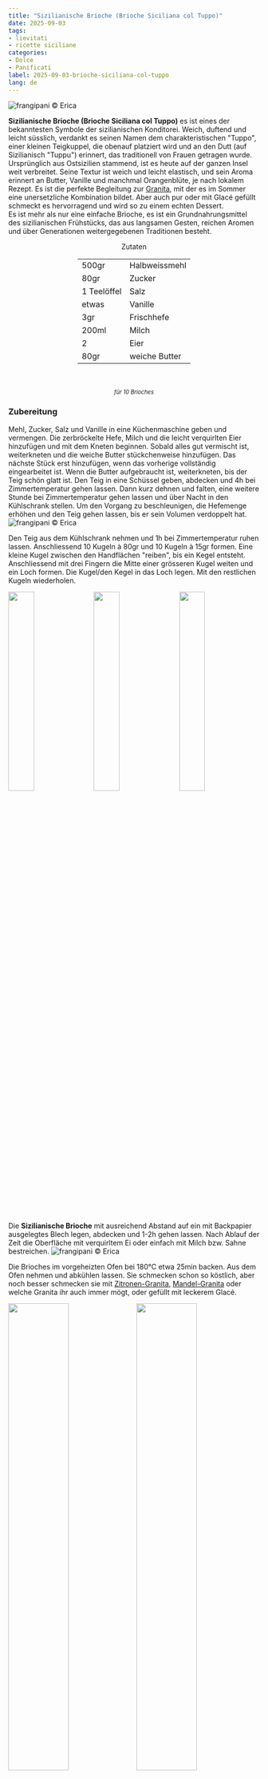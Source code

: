 ```yaml
---
title: "Sizilianische Brioche (Brioche Siciliana col Tuppo)"
date: 2025-09-03
tags:
- lievitati
- ricette siciliane
categories:
- Dolce
- Panificati
label: 2025-09-03-brioche-siciliana-col-tuppo
lang: de
---
```

![](../2025-09-03-brioche-siciliana-col-tuppo/header.jpeg "frangipani © Erica")

**Sizilianische Brioche (Brioche Siciliana col Tuppo)** es ist eines der bekanntesten Symbole der sizilianischen Konditorei. Weich, duftend und leicht süsslich, verdankt es seinen Namen dem charakteristischen "Tuppo", einer kleinen Teigkuppel, die obenauf platziert wird und an den Dutt (auf Sizilianisch "Tuppu") erinnert, das traditionell von Frauen getragen wurde.
<br />
Ursprünglich aus Ostsizilien stammend, ist es heute auf der ganzen Insel weit verbreitet. Seine Textur ist weich und leicht elastisch, und sein Aroma erinnert an Butter, Vanille und manchmal Orangenblüte, je nach lokalem Rezept.
Es ist die perfekte Begleitung zur <a href="/2025-08-27-sizilianische-zitronen-granita-ohne-eismaschine/">Granita</a>, mit der es im Sommer eine unersetzliche Kombination bildet. Aber auch pur oder mit Glacé gefüllt schmeckt es hervorragend und wird so zu einem echten Dessert.
<br />
Es ist mehr als nur eine einfache Brioche, es ist ein Grundnahrungsmittel des sizilianischen Frühstücks, das aus langsamen Gesten, reichen Aromen und über Generationen weitergegebenen Traditionen besteht.

<div id="wrapper" style="text-align: center">
  <div id="yourdiv" style="display: inline-block;">
    <div class="ingredients" itemscope itemtype="http://schema.org/Recipe">
      <span itemprop="name" style="display:none;">Sizilianische Brioche (Brioche Siciliana col Tuppo)</span>
      <span itemprop="recipeCategory" style="display:none;">Süsses</span>
      <img itemprop="image" style="display:none;" class="ignore-gallery-item" src="../2025-09-03-brioche-siciliana-col-tuppo/header.jpeg"/>
      <span itemprop="author" style="display:none;">Erica Raiano</span>
      <span itemprop="description" style="display:none;">Sizilianische Brioche (Brioche Siciliana col Tuppo), es ist eines der bekanntesten Symbole der sizilianischen Konditorei. Weich, duftend und leicht süsslich.</span>
      <div class="ingredients-title">Zutaten</div>
      <table>
        <tbody>
          <tr itemprop="recipeIngredient">
            <td>500gr</td>
            <td>Halbweissmehl</td>
          </tr>
          <tr itemprop="recipeIngredient">
            <td>80gr</td>
            <td>Zucker</td>
          </tr>
          <tr itemprop="recipeIngredient">
            <td>1 Teelöffel</td>
            <td>Salz</td>
          </tr>
          <tr itemprop="recipeIngredient">
            <td>etwas</td>
            <td>Vanille</td>
          </tr>
          <tr itemprop="recipeIngredient">
            <td>3gr</td>
            <td>Frischhefe</td>
          </tr>
          <tr itemprop="recipeIngredient">
            <td>200ml</td>
            <td>Milch</td>
          </tr>
          <tr itemprop="recipeIngredient">
            <td>2</td>
            <td>Eier</td>
          </tr>
          <tr itemprop="recipeIngredient">
            <td>80gr</td>
            <td>weiche Butter</td>             
        </tbody>
      </table>
      <br></br>
      <i class="pull-right" style="font-size: 80%;">für 10 Brioches</i>
    </div>
  </div>
</div>


<h3>
  <font color="grey">
    <i class="fa-solid fa-gears"></i>
  </font> Zubereitung
</h3>

Mehl, Zucker, Salz und Vanille in eine Küchenmaschine geben und vermengen. Die zerbröckelte Hefe, Milch und die leicht verquirlten Eier hinzufügen und mit dem Kneten beginnen. Sobald alles gut vermischt ist, weiterkneten und die weiche Butter stückchenweise hinzufügen. Das nächste Stück erst hinzufügen, wenn das vorherige vollständig eingearbeitet ist. Wenn die Butter aufgebraucht ist, weiterkneten, bis der Teig schön glatt ist. Den Teig in eine Schüssel geben, abdecken und 4h bei Zimmertemperatur gehen lassen. Dann kurz dehnen und falten, eine weitere Stunde bei Zimmertemperatur gehen lassen und über Nacht in den Kühlschrank stellen. Um den Vorgang zu beschleunigen, die Hefemenge erhöhen und den Teig gehen lassen, bis er sein Volumen verdoppelt hat.
![](../2025-09-03-brioche-siciliana-col-tuppo/impasto.jpeg "frangipani © Erica")

Den Teig aus dem Kühlschrank nehmen und 1h bei Zimmertemperatur ruhen lassen. Anschliessend 10 Kugeln à 80gr und 10 Kugeln à 15gr formen. Eine kleine Kugel zwischen den Handflächen "reiben", bis ein Kegel entsteht. Anschliessend mit drei Fingern die Mitte einer grösseren Kugel weiten und ein Loch formen. Die Kugel/den Kegel in das Loch legen. Mit den restlichen Kugeln wiederholen.
<p>
  <div style="width: 100%; margin-bottom: 0">
    <img style="float: left; width: 32%; margin-right: 1%;" src="../2025-09-03-brioche-siciliana-col-tuppo/palline.jpeg" alt="" title="frangipani © Erica" />
    <img style="float: left; width: 32%; margin-right: 1%; margin-left: 1%;" src="../2025-09-03-brioche-siciliana-col-tuppo/tuppo.jpeg" alt="" title="frangipani © Erica" />
    <img style="float: left; width: 32%; margin-left: 1%;" src="../2025-09-03-brioche-siciliana-col-tuppo/teglia.jpeg" alt="" title="frangipani © Erica" />
    <div style="clear: both"></div>
  </div>
</p>

Die **Sizilianische Brioche** mit ausreichend Abstand auf ein mit Backpapier ausgelegtes Blech legen, abdecken und 1-2h gehen lassen. Nach Ablauf der Zeit die Oberfläche mit verquirltem Ei oder einfach mit Milch bzw. Sahne bestreichen.
![](../2025-09-03-brioche-siciliana-col-tuppo/lievitati.jpeg "frangipani © Erica")

Die Brioches im vorgeheizten Ofen bei 180°C etwa 25min backen. Aus dem Ofen nehmen und abkühlen lassen. Sie schmecken schon so köstlich, aber noch besser schmecken sie mit <a href="/2025-08-27-sizilianische-zitronen-granita-ohne-eismaschine/">Zitronen-Granita</a>, <a href="/2017-08-25-granita-alle-mandorle-de/">Mandel-Granita</a> oder welche Granita ihr auch immer mögt, oder gefüllt mit leckerem Glacé.
<p>
  <div style="width: 100%; margin-bottom: 0">
    <img style="float: left; width: 49%; margin-right: 1%" src="../2025-09-03-brioche-siciliana-col-tuppo/risultato1.jpeg" alt="" title="frangipani © Erica" />
    <img style="float: left; width: 49%; margin-left: 1%" src="../2025-09-03-brioche-siciliana-col-tuppo/risultato2.jpeg" alt="" title="frangipani © Erica" />
    <div style="clear: both;"></div>
  </div>
</p>

<p>
  <div style="width: 100%; margin-bottom: 0">
    <img style="float: left; width: 49%; margin-right: 1%" src="../2025-09-03-brioche-siciliana-col-tuppo/risultato3.jpeg" alt="" title="frangipani © Erica" />
    <img style="float: left; width: 49%; margin-left: 1%" src="../2025-09-03-brioche-siciliana-col-tuppo/risultato4.jpeg" alt="" title="frangipani © Erica" />
    <div style="clear: both;"></div>
  </div>
</p>

<p>
  <div style="width: 100%; margin-bottom: 0">
    <img style="float: left; width: 49%; margin-right: 1%" src="../2025-09-03-brioche-siciliana-col-tuppo/risultato5.jpeg" alt="" title="frangipani © Erica" />
    <img style="float: left; width: 49%; margin-left: 1%" src="../2025-09-03-brioche-siciliana-col-tuppo/risultato6.jpeg" alt="" title="frangipani © Erica" />
    <div style="clear: both;"></div>
  </div>
</p>

<p>
  <div style="width: 100%; margin-bottom: 0">
    <img style="float: left; width: 49%; margin-right: 1%" src="../2025-09-03-brioche-siciliana-col-tuppo/risultato7.jpeg" alt="" title="frangipani © Erica" />
    <img style="float: left; width: 49%; margin-left: 1%" src="../2025-09-03-brioche-siciliana-col-tuppo/risultato8.jpeg" alt="" title="frangipani © Erica" />
    <div style="clear: both;"></div>
  </div>
</p>

<p>
  <div style="width: 100%; margin-bottom: 0">
    <img style="float: left; width: 49%; margin-right: 1%" src="../2025-09-03-brioche-siciliana-col-tuppo/risultato9.jpeg" alt="" title="frangipani © Erica" />
    <img style="float: left; width: 49%; margin-left: 1%" src="../2025-09-03-brioche-siciliana-col-tuppo/risultato10.jpeg" alt="" title="frangipani © Erica" />
    <div style="clear: both;"></div>
  </div>
</p>

<h4>Buon appetito
  <font color="red">
    <i class="fa-regular fa-face-smile"></i>
  </font>
</h4>
